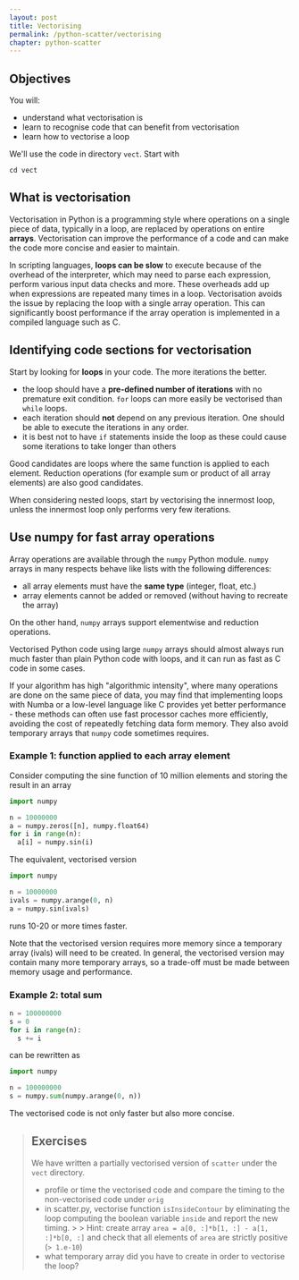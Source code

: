 ```yaml
---
layout: post
title: Vectorising
permalink: /python-scatter/vectorising
chapter: python-scatter
---
```



## Objectives

You will:

* understand what vectorisation is
* learn to recognise code that can benefit from vectorisation
* learn how to vectorise a loop

We'll use the code in directory `vect`. Start with
```
cd vect
```

## What is vectorisation

Vectorisation in Python is a programming style where operations on a single piece of data, typically in a loop, are replaced by operations on entire **arrays**. Vectorisation can improve the performance of a code and can make the code more concise and easier to maintain.

In scripting languages, **loops can be slow** to execute because of the overhead of the interpreter, which may need to parse each expression, perform various input data checks and more. These overheads add up when expressions are repeated many times in a loop. Vectorisation avoids the issue by replacing the loop with a single array operation. This can significantly boost performance if the array operation is implemented in a compiled language such as C. 

## Identifying code sections for vectorisation

Start by looking for **loops** in your code. The more iterations the better. 

 * the loop should have a **pre-defined number of iterations** with no premature exit condition. `for` loops can more easily be vectorised than `while` loops. 
 * each iteration should **not** depend on any previous iteration. One should be able to execute the iterations in any order.
 * it is best not to have `if` statements inside the loop as these could cause some iterations to take longer than others

Good candidates are loops where the same function is applied to each element. Reduction operations (for example sum or product of all array elements) are also good candidates. 

When considering nested loops, start by vectorising the innermost loop, unless the innermost loop only performs very few iterations.

## Use numpy for fast array operations

 Array operations are available through the `numpy` Python module. `numpy` arrays in many respects behave like lists with the following differences:

 * all array elements must have the **same type** (integer, float, etc.)
 * array elements cannot be added or removed (without having to recreate the array)

On the other hand, `numpy` arrays support elementwise and reduction operations.

Vectorised Python code using large `numpy` arrays should almost always run much faster than plain Python code with loops, and it can run as fast as C code in some cases. 

If your algorithm has high "algorithmic intensity", where many operations are done on the same piece of data, you may find that implementing loops with Numba or a low-level language like C provides yet better performance - these methods can often use fast processor caches more efficiently, avoiding the cost of repeatedly fetching data form memory. They also avoid temporary arrays that `numpy` code sometimes requires.

### Example 1: function applied to each array element

Consider computing the sine function of 10 million elements and storing the result in an array
```python
import numpy

n = 10000000
a = numpy.zeros([n], numpy.float64)
for i in range(n):
  a[i] = numpy.sin(i)
```

The equivalent, vectorised version
```python
import numpy

n = 10000000
ivals = numpy.arange(0, n)
a = numpy.sin(ivals)
```
runs 10-20 or more times faster.

Note that the vectorised version requires more memory since a temporary array (ivals) will need to be created. In general, the vectorised version may contain many more temporary arrays, so a trade-off must be made between memory usage and performance.

### Example 2: total sum


```python
n = 100000000
s = 0
for i in range(n):
  s += i
```
can be rewritten as
```python
import numpy

n = 100000000
s = numpy.sum(numpy.arange(0, n))
```
The vectorised code is not only faster but also more concise.


> ## Exercises
> We have written a partially vectorised version of `scatter` under the `vect` directory. 
> * profile or time the vectorised code and compare the timing to the non-vectorised code under `orig`
> * in scatter.py, vectorise function `isInsideContour` by eliminating the loop computing the boolean variable `inside` and report the new timing. 
    > > Hint: create array `area = a[0, :]*b[1, :] - a[1, :]*b[0, :]` and check that all elements of `area` are strictly positive (`> 1.e-10`)
> * what temporary array did you have to create in order to vectorise the loop?
 
